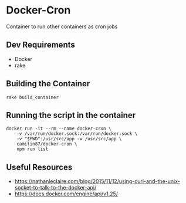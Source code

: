# Docker-Cron  
Container to run other containers as cron jobs  

## Dev Requirements  
- Docker
- rake


## Building the Container  

    rake build_container

## Running the script in the container  

    docker run -it --rm --name docker-cron \
        -v /var/run/docker.sock:/var/run/docker.sock \
        -v "$PWD":/usr/src/app -w /usr/src/app \
        camilin87/docker-cron \
        npm run list

## Useful Resources  
- https://nathanleclaire.com/blog/2015/11/12/using-curl-and-the-unix-socket-to-talk-to-the-docker-api/
- https://docs.docker.com/engine/api/v1.25/
